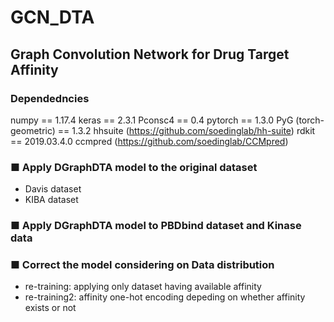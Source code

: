 # GCN_DTA
## Graph Convolution Network for Drug Target Affinity


### Dependedncies
 numpy == 1.17.4
 keras == 2.3.1
 Pconsc4 == 0.4
 pytorch == 1.3.0
 PyG (torch-geometric) == 1.3.2
 hhsuite (https://github.com/soedinglab/hh-suite)
 rdkit == 2019.03.4.0
 ccmpred (https://github.com/soedinglab/CCMpred)


### ■ Apply DGraphDTA model to the original dataset
- Davis dataset 
- KIBA dataset 


### ■ Apply DGraphDTA model to PBDbind dataset and Kinase data


### ■ Correct the model considering on Data distribution 
- re-training: applying only dataset having available affinity
- re-training2: affinity one-hot encoding depeding on whether affinity exists or not
